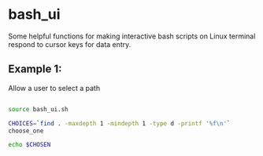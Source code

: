# bash_ui
Some helpful functions for making interactive bash scripts on Linux terminal respond to cursor keys for data entry.


Example 1:
---------
Allow a user to select a path


```sh

source bash_ui.sh

CHOICES=`find . -maxdepth 1 -mindepth 1 -type d -printf '%f\n'`
choose_one

echo $CHOSEN

```
